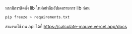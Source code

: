 หากมีการติดตั้ง lib ใหม่อย่าลืมอัปเดตรายการ lib ก่อน

```bash
pip freeze > requirements.txt
```

สามารถใช้งาน api ได้ที่ https://calculate-mauve.vercel.app/docs
